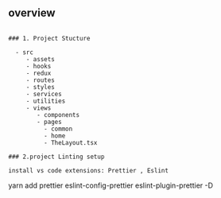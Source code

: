 ## overview

```

### 1. Project Stucture

  - src
     - assets
     - hooks
     - redux
     - routes
     - styles
     - services
     - utilities
     - views
        - components
        - pages
          - common
          - home
          - TheLayout.tsx

### 2.project Linting setup

install vs code extensions: Prettier , Eslint

```
yarn add prettier eslint-config-prettier eslint-plugin-prettier -D
```